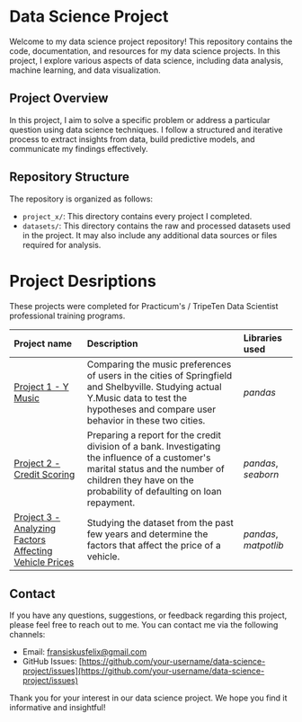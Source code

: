 # Data Science Project

Welcome to my data science project repository! This repository contains the code, documentation, and resources for my data science projects. In this project, I explore various aspects of data science, including data analysis, machine learning, and data visualization.

## Project Overview

In this project, I aim to solve a specific problem or address a particular question using data science techniques. I follow a structured and iterative process to extract insights from data, build predictive models, and communicate my findings effectively.

## Repository Structure

The repository is organized as follows:

- `project_x/`: This directory contains every project I completed.
- `datasets/`: This directory contains the raw and processed datasets used in the project. It may also include any additional data sources or files required for analysis.


# Project Desriptions

These projects were completed for Practicum's / TripeTen Data Scientist professional training programs.

| Project name | Description | Libraries used | 
| :---------------------- | :---------------------- | :---------------------- |
| [Project 1 - Y Music](project_1_y_music) | Comparing the music preferences of users in the cities of Springfield and Shelbyville. Studying actual Y.Music data to test the hypotheses and compare user behavior in these two cities. | *pandas*|
| [Project 2 - Credit Scoring](project_2_credit_scoring) | Preparing a report for the credit division of a bank. Investigating the influence of a customer's marital status and the number of children they have on the probability of defaulting on loan repayment. | *pandas*, *seaborn*|
| [Project 3 - Analyzing Factors Affecting Vehicle Prices](project_3_analyzing_factors_affecting_vehicle_prices) | Studying the dataset from the past few years and determine the factors that affect the price of a vehicle. | *pandas*, *matpotlib*|

## Contact

If you have any questions, suggestions, or feedback regarding this project, please feel free to reach out to me. You can contact me via the following channels:

- Email: [fransiskusfelix@gmail.com](mailto:fransiskusfelix@gmail.com)
- GitHub Issues: [https://github.com/your-username/data-science-project/issues](https://github.com/your-username/data-science-project/issues)

Thank you for your interest in our data science project. We hope you find it informative and insightful!
